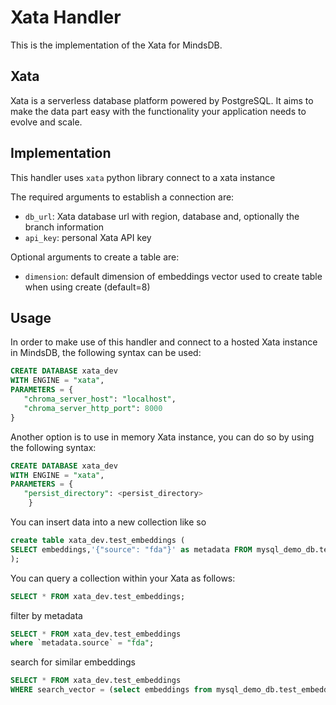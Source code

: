 # Xata Handler

This is the implementation of the Xata for MindsDB.

## Xata

Xata is a serverless database platform powered by PostgreSQL. It aims to make the data part easy with the functionality your application needs to evolve and scale.

## Implementation

This handler uses `xata` python library connect to a xata instance

The required arguments to establish a connection are:

* `db_url`: Xata database url with region, database and, optionally the branch information
* `api_key`: personal Xata API key

Optional arguments to create a table are:

* `dimension`: default dimension of embeddings vector used to create table when using create (default=8)











## Usage

In order to make use of this handler and connect to a hosted Xata instance in MindsDB, the following syntax can be used:

```sql
CREATE DATABASE xata_dev
WITH ENGINE = "xata",
PARAMETERS = {
   "chroma_server_host": "localhost",
   "chroma_server_http_port": 8000
}
```

Another option is to use in memory Xata instance, you can do so by using the following syntax:

```sql
CREATE DATABASE xata_dev
WITH ENGINE = "xata",
PARAMETERS = {
   "persist_directory": <persist_directory>
    }
```

You can insert data into a new collection like so

```sql
create table xata_dev.test_embeddings (
SELECT embeddings,'{"source": "fda"}' as metadata FROM mysql_demo_db.test_embeddings
);
```

You can query a collection within your Xata as follows:

```sql
SELECT * FROM xata_dev.test_embeddings;
```

filter by metadata

```sql
SELECT * FROM xata_dev.test_embeddings
where `metadata.source` = "fda";
```

search for similar embeddings

```sql
SELECT * FROM xata_dev.test_embeddings
WHERE search_vector = (select embeddings from mysql_demo_db.test_embeddings limit 1);
```
